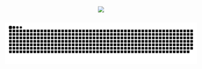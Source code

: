 <h1 align="center">
    <img src="https://readme-typing-svg.herokuapp.com/?font=Righteous&size=35&center=true&vCenter=true&width=500&height=70&duration=4000&lines=Hi+There!+👋;+I'm+waibui!;" />
</h1>
<div align="center">
  <img alt="snake eating my contributions" src="https://github.com/ybuik4/ybuik4/blob/output/github-contribution-grid-snake-dark.svg" />
  
  <br/><br/><br/>
</div>
